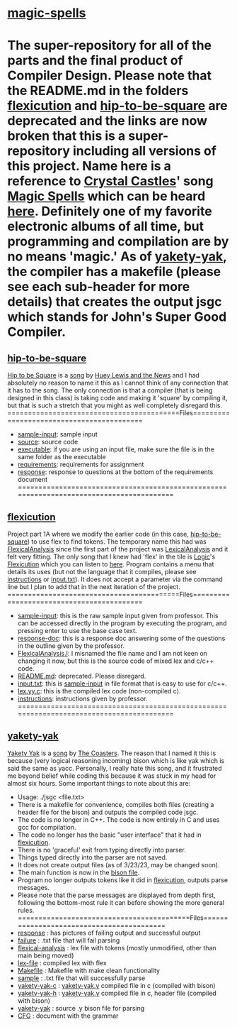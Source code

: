 # [magic-spells](https://github.com/Billy-Budd/magic-spells/)
The super-repository for all of the parts and the final product of Compiler Design.
Please note that the README.md in the folders [flexicution](/flexicution) and [hip-to-be-square](/hip-to-be-square) are deprecated and the links are now broken that this is a super-repository including all versions of this project. Name here is a reference to [Crystal Castles](https://en.wikipedia.org/wiki/Crystal_Castles)' song [Magic Spells](https://genius.com/Crystal-castles-magic-spells-lyrics) which can be heard [here](https://youtu.be/fUTJa00puDU). Definitely one of my favorite electronic albums of all time, but programming and compilation are by no means 'magic.' 
As of [yakety-yak](/yakety-yak), the compiler has a makefile (please see each sub-header for more details) that creates the output jsgc which stands for John's Super Good Compiler. 
=========================================================================================
## [hip-to-be-square](/hip-to-be-square)
[Hip to be Square](https://en.wikipedia.org/wiki/Hip_to_Be_Square) is a [song](https://youtu.be/LB5YkmjalDg) by [Huey Lewis and the News](https://en.wikipedia.org/wiki/Huey_Lewis_and_the_News) and I had absolutely no reason to name it this as I cannot think of any connection that it has to the song. The only connection is that a compiler (that is being designed in this class) is taking code and making it 'square' by compiling it, but that is such a stretch that you might as well completely disregard this. 
==========================================Files==========================================
- [sample-input](/hip-to-be-square/input.txt): sample input
- [source](/hip-to-be-square/LexicalAnalysis.cpp): source code
- [executable](/hip-to-be-square/LexicalAnalysis.exe): if you are using an input file, make sure the file is in the same folder as the executable
- [requirements](/hip-to-be-square/assign1(1).docx): requirements for assignment
- [response](/hip-to-be-square/CS4386.501a01_JML190001.pdf): response to questions at the bottom of the requirements document
=========================================================================================
## [flexicution](/flexicution)
Project part 1A where we modify the earlier code (in this case, [hip-to-be-square](/hip-to-be-square)) to use flex to find tokens. The temporary name this had was [FlexicalAnalysis](/flexicution/FlexicaAnalysis.l) since the first part of the project was [LexicalAnalysis](/hip-to-be-square/LexicalAnalysis.cpp) and it felt very fitting. The only song that I knew had 'flex' in the tile is [Logic](https://en.wikipedia.org/wiki/Logic_(rapper))'s [Flexicution](https://en.wikipedia.org/wiki/Flexicution) which you can listen to [here](https://youtu.be/M2NIMHVmGwk). 
Program contains a menu that details its uses (but not the language that it compiles, please see [instructions](/flexicution/proj1a-instructions.docx) or [input.txt](/flexicution/input.txt)). It does not accept a parameter via the command line but I plan to add that in the next iteration of the project. 
==========================================Files==========================================
- [sample-input](/flexicution/1a-sample-input.docx): this is the raw sample input given from professor. This can be accessed directly in the program by executing the program, and pressing enter to use the base case text. 
- [response-doc](/flexicution/CS4386.501p01a_JML190001.pdf): this is a response doc answering some of the questions in the outline given by the professor.
- [FlexicalAnalysis.l](/flexicution/FlexicaAnalysis.l): I misnamed the file name and I am not keen on changing it now, but this is the source code of mixed lex and c/c++ code. 
- [README.md](/flexicution/README.md): deprecated. Please disregard.
- [input.txt](/flexicution/input.txt): this is [sample-input](/flexicution/1a-sample-input.docx) in file format that is easy to use for c/c++.
- [lex.yy.c](/flexicution/lex.yy.c): this is the compiled lex code (non-compiled c).
- [instructions](/flexicution/proj1a-instructions.docx): instructions given by professor.
=========================================================================================
## [yakety-yak](/yakety-yak)
[Yakety Yak](https://en.wikipedia.org/wiki/Yakety_Yak) is a [song](https://youtu.be/HRA3majpFXI) by [The Coasters](https://en.wikipedia.org/wiki/The_Coasters). The reason that I named it this is because (very logical reasoning incoming) bison which is like yak which is said the same as yacc. Personally, I really hate this song, and it frustrated me beyond belief while coding this because it was stuck in my head for almost six hours. 
Some important things to note about this are: 
- Usage: ./jsgc <file.txt>
- There is a makefile for convenience, compiles both files (creating a header file for the bison) and outputs the compiled code jsgc.
- The code is no longer in C++. The code is now entirely in C and uses gcc for compilation.
- The code no longer has the basic "user interface" that it had in [flexicution](/flexicution).
- There is no 'graceful' exit from typing directly into parser.
- Things typed directly into the parser are not saved.
- It does not create output files (as of 3/23/23, may be changed soon).
- The main function is now in the [bison file](/yakety-yak/yakety-yak.y).
- Program no longer outputs tokens like it did in [flexicution](/flexicution), outputs parse messages.
- Please note that the parse messages are displayed from depth first, following the bottom-most rule it can before showing the more general rules.
==========================================Files==========================================
- [response](/yakety-yak/CS4386.501p02a_JML190001.pdf) : has pictures of failing output and successful output
- [failure](/yakety-yak/failure.txt) : .txt file that will fail parsing
- [flexical-analysis](/yakety-yak/flexical-analysis.l) : lex file with tokens (mostly unmodified, other than main being moved)
- [lex-file](/yakety-yak/lex.yy.c) : compiled lex with flex
- [Makefile](/yakety-yak/Makefile) : Makefile with make clean functionality
- [sample](/yakety-yak/sample.txt) : .txt file that will successfully parse
- [yakety-yak-c](/yakety-yak/yakety-yak.tab.c) : [yakety-yak.y](/yakety-yak/yakety-yak.y) compiled file in c (compiled with bison)
- [yakety-yak-h](/yakety-yak/yakety-yak.tab.h) : [yakety-yak.y](/yakety-yak/yakety-yak.y) compiled file in c, header file (compiled with bison)
- [yakety-yak](/yakety-yak/yakety-yak.y) : source .y bison file for parsing
- [CFG](/flexicution/proj1a-instructions.docx) : document with the grammar
